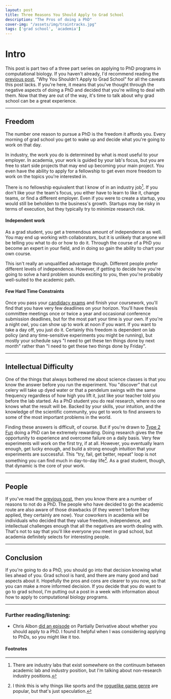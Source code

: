 ```yaml
---
layout: post
title: Three Reasons You Should Apply to Grad School
description: "The Pros of doing a PhD"
cover-img: "/assets/img/traintracks.jpg"
tags: ['grad school', 'academia']
---
```


# Intro
This post is part two of a three part series on applying to PhD programs in computational biology.
If you haven't already, I'd recommend reading the [previous post](TODO), "Why You Shouldn't Apply to Grad School" for all the caveats this post lacks.
If you're here, it means that you've thought through the negative aspects of doing a PhD and decided that you're willing to deal with them.
Now that they are out of the way, it's time to talk about why grad school can be a great experience.

---

## Freedom
The number one reason to pursue a PhD is the freedom it affords you.
Every morning of grad school you get to wake up and decide what you're going to work on that day.

In industry, the work you do is determined by what is most useful to your employer.
In academia, your work is guided by your lab's focus, but you are free to start side projects that may end up becoming your main project.
You even have the ability to apply for a fellowship to get even more freedom to work on the topics you're interested in.

There is no fellowship equivalent that I know of in an industry job[^lab].
If you don't like your the team's focus, you either have to learn to like it, change teams, or find a different employer.
Even if you were to create a startup, you would still be beholden to the business's growth.
Startups may be risky in terms of execution, but they typically try to minimize research risk.

#### Independent work
As a grad student, you get a tremendous amount of independence as well.
You may end up working with collaborators, but it is unlikely that anyone will be telling you what to do or how to do it.
Through the course of a PhD you become an expert in your field, and in doing so gain the ability to chart your own course.

This isn't really an unqualified advantage though.
Different people prefer different levels of independence.
However, if getting to decide how you're going to solve a hard problem sounds exciting to you, then you're probably well-suited to the academic path.

#### Few Hard Time Constraints
Once you pass your [candidacy exams](https://www.med.upenn.edu/gcb/candidacy-exam.html) and finish your coursework, you'll find that you have very few deadlines on your horizon.
You'll have thesis committee meetings once or twice a year and occasional conference submission deadlines, but for the most part your time is your own.
If you're a night owl, you can show up to work at noon if you want.
If you want to take a day off, you just do it.
Certainly this freedom is dependent on lab policy (and any time-sensitive experiments you might be running), but mostly your schedule says "I need to get these ten things done by next month" rather than "I need to get these two things done by Friday".

---

## Intellectual Difficulty
One of the things that always bothered me about science classes is that you know the answer before you run the experiment.
You "discover" that cut celery will take up dyed water or that a pendelum swings with the same frequency regardless of how high you lift it, just like your teacher told you before the lab started.
As a PhD student you do real research, where no one knows what the result will be.
Backed by your skills, your intuition, and the knowledge of the scientific community, you get to work to find answers to some of the most important problems in the world.

Finding these answers is difficult, of course.
But if you're drawn to [Type 2 Fun](https://www.rei.com/blog/climb/fun-scale) doing a PhD can be extremely rewarding.
Doing research gives the the opportunity to experience and overcome failure on a daily basis.
Very few experiments will work on the first try, if at all.
However, you eventually learn enough, get lucky enough, and build a strong enough intuition that your experiments are successful.
This "try, fail, get better, repeat" loop is not something you can find much in day-to-day life[^fail].
As a grad student, though, that dynamic is the core of your work.

---

## People

If you've read the [previous post](#TODO), then you know there are a number of reasons to not do a PhD.
The people who have decided to go the academic route are also aware of those drawbacks (if they weren't before they applied, they certainly are now).
Your coworkers in academia will be individuals who decided that they value freedom, independence, and intellectual challenges enough that all the negatives are worth dealing with.
That's not to say that you'll like everyone you meet in grad school, but academia definitely selects for interesting people.

---

## Conclusion

If you're going to do a PhD, you should go into that decision knowing what lies ahead of you.
Grad school is hard, and there are many good and bad aspects about it.
Hopefully the pros and cons are clearer to you now, so that you can make a more informed decision.
If you decide that you do want to go to grad school, I'm putting out a post in a week with information about how to apply to computational biology programs.

---

### Further reading/listening:
- Chris Albon [did an episode](http://partiallyderivative.com/podcast/2017/04/25/should-you-get-a-phd) on Partially Derivative about whether you should apply to a PhD.
I found it helpful when I was considering applying to PhDs, so you might like it too.

#### Footnotes
[^lab]: There are industry labs that exist somewhere on the continuum between academic lab and industry position, but I'm talking about non-research industry positions. 
[^fail]: I think this is why things like sports and the [roguelike game genre](https://en.wikipedia.org/wiki/Roguelike) are popular, but that's just speculation.
